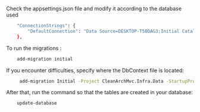 Check the appsettings.json file and modify it according to the database used

```bash
    "ConnectionStrings": {
        "DefaultConnection": "Data Source=DESKTOP-T5ODAG3;Initial Catalog=Mercado;Integrated Security=True;TrustServerCertificate=True"
    },
```

To run the migrations :

```bash
    add-migration initial
```

If you encounter difficulties, specify where the DbContext file is located:

```bash
     add-migration Initial -Project CleanArchMvc.Infra.Data -StartupProject CleanArchMvc.WebUI
```

After that, run the command so that the tables are created in your database:

```bash
    update-database
```

